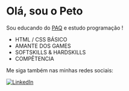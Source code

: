 # Olá, sou o Peto

Sou educando do [PAQ](http://prototipandoaquebrada.org/) e  estudo programação !

- HTML / CSS BÁSICO 
- AMANTE DOS GAMES
- SOFTSKILLS & HARDSKILLS 
- COMPÊTENCIA

Me siga também nas minhas redes sociais:
  
[![LinkedIn](https://img.shields.io/badge/LinkedIn-0077B5?style=for-the-badge&logo=linkedin&logoColor=white)](https://www.linkedin.com/in/matheus-henrique-2911a622b/)
